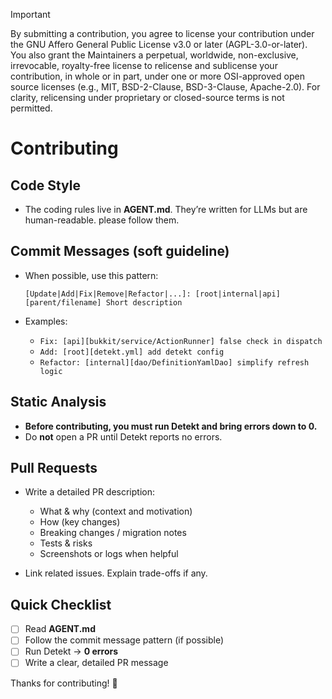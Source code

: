> [!IMPORTANT]
> By submitting a contribution, you agree to license your contribution under the GNU Affero General Public License v3.0 or later (AGPL-3.0-or-later).
> You also grant the Maintainers a perpetual, worldwide, non-exclusive, irrevocable, royalty-free license to relicense and sublicense your contribution, in whole or in part, under one or more OSI-approved open source licenses (e.g., MIT, BSD-2-Clause, BSD-3-Clause, Apache-2.0). For clarity, relicensing under proprietary or closed-source terms is not permitted.
>

# Contributing

## Code Style

* The coding rules live in **AGENT.md**. They’re written for LLMs but are human-readable. please follow them.

## Commit Messages (soft guideline)

* When possible, use this pattern:

  ```
  [Update|Add|Fix|Remove|Refactor|...]: [root|internal|api][parent/filename] Short description
  ```
* Examples:

  * `Fix: [api][bukkit/service/ActionRunner] false check in dispatch`
  * `Add: [root][detekt.yml] add detekt config`
  * `Refactor: [internal][dao/DefinitionYamlDao] simplify refresh logic`

## Static Analysis

* **Before contributing, you must run Detekt and bring errors down to 0.**
* Do **not** open a PR until Detekt reports no errors.

## Pull Requests

* Write a detailed PR description:

  * What & why (context and motivation)
  * How (key changes)
  * Breaking changes / migration notes
  * Tests & risks
  * Screenshots or logs when helpful
* Link related issues. Explain trade-offs if any.

## Quick Checklist

* [ ] Read **AGENT.md**
* [ ] Follow the commit message pattern (if possible)
* [ ] Run Detekt → **0 errors**
* [ ] Write a clear, detailed PR message

Thanks for contributing! 🎉
